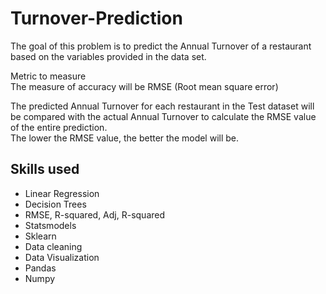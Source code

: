 # Turnover-Prediction


The goal of this problem is to predict the Annual Turnover of a restaurant based on the variables provided in the data set. <br>

Metric to measure<br>
The measure of accuracy will be RMSE (Root mean square error)<br>

The predicted Annual Turnover for each restaurant in the Test dataset will be compared with the actual Annual Turnover to calculate the RMSE value of the entire prediction.<br>
The lower the RMSE value, the better the model will be.

## Skills used
* Linear Regression
* Decision Trees
* RMSE, R-squared, Adj, R-squared
* Statsmodels
* Sklearn
* Data cleaning 
* Data Visualization
* Pandas 
* Numpy
